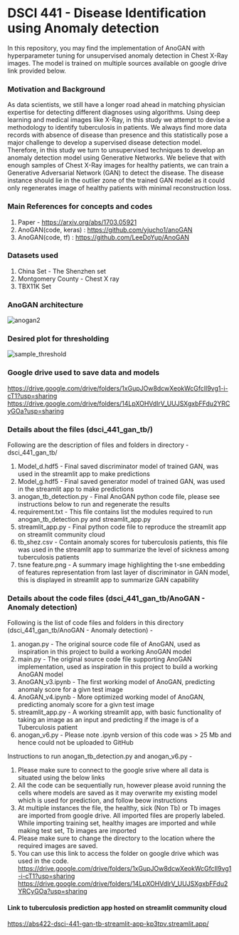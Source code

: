 # DSCI 441 - Disease Identification using Anomaly detection
In this repository, you may find the implementation of AnoGAN with hyperparameter tuning for unsupervised anomaly detection in Chest X-Ray images. The model is trained on multiple sources available on google drive link provided below. 

### Motivation and Background
As data scientists, we still have a longer road ahead in matching physician expertise for detecting different diagnoses using algorithms. Using deep learning and medical images like X-Ray, in this study we attempt to devise a methodology to identify tuberculosis in patients. We always find more data records with absence of
disease than presence and this statistically pose a major challenge to develop a supervised disease detection model. Therefore, in this study we turn to unsupervised techniques to develop an anomaly detection model using Generative Networks. We believe that with enough samples of Chest X-Ray images for healthy patients, we can train a Generative Adversarial Network (GAN) to detect the disease. The disease instance should lie in the outlier zone of the trained GAN model as it could only regenerates image of healthy patients with minimal reconstruction loss.


### Main References for concepts and codes
1. Paper - https://arxiv.org/abs/1703.05921
2. AnoGAN(code, keras) : https://github.com/yjucho1/anoGAN
3. AnoGAN(code, tf) : https://github.com/LeeDoYup/AnoGAN

### Datasets used 
1. China Set - The Shenzhen set
2. Montgomery County - Chest X ray
3. TBX11K Set

### AnoGAN architecture
![anogan2](https://user-images.githubusercontent.com/111200749/232359547-9be3de20-df80-4f7d-b15e-e0987aa43c84.png)

### Desired plot for thresholding 
![sample_threshold](https://user-images.githubusercontent.com/111200749/232359587-14cfa741-374b-4a89-8183-fe38faad3220.png)

### Google drive used to save data and models
https://drive.google.com/drive/folders/1xGupJOw8dcwXeokWcGfcIl9vg1-i-cT1?usp=sharing 
https://drive.google.com/drive/folders/14LpXOHVdlrV_UUJSXgxbFFdu2YRCyGOa?usp=sharing

### Details about the files (dsci_441_gan_tb/)
Following are the description of files and folders in directory - dsci_441_gan_tb/

1. Model_d.hdf5 - Final saved discriminator model of trained GAN, was used in the streamlit app to make predictions
2. Model_g.hdf5 - Final saved generator model of trained GAN, was used in the streamlit app to make predictions
3. anogan_tb_detection.py - Final AnoGAN python code file, please see instructions below to run and regenerate the results
4. requirement.txt - This file contains list the modules required to run anogan_tb_detection.py and streamlit_app.py
5. streamlit_app.py - Final python code file to reproduce the streamlit app on streamlit community cloud
6. tb_shez.csv - Contain anomaly scores for tuberculosis patients, this file was used in the streamlit app to summarize the level of sickness among tuberculosis patients
7. tsne feature.png - A summary image highlighting the t-sne embedding of features representation from last layer of discriminator in GAN model, this is displayed in streamlit app to summarize GAN capability

### Details about the code files (dsci_441_gan_tb/AnoGAN - Anomaly detection)
Following is the list of code files and folders in this directory (dsci_441_gan_tb/AnoGAN - Anomaly detection) -

1. anogan.py - The original source code file of AnoGAN, used as inspiration in this project to build a working AnoGAN model
2. main.py - The original source code file supporting AnoGAN implementation, used as inspiration in this project to build a working AnoGAN model
3. AnoGAN_v3.ipynb - The first working model of AnoGAN, predicting anomaly score for a givn test image
4. AnoGAN_v4.ipynb - More optimized working model of AnoGAN, predicting anomaly score for a givn test image
5. streamlit_app.py - A working streamlit app, with basic functionality of taking an image as an input and predicting if the image is of a Tuberculosis patient
6. anogan_v6.py - Please note .ipynb version of this code was > 25 Mb and hence could not be uploaded to GitHub

Instructions to run anogan_tb_detection.py and anogan_v6.py -

1. Please make sure to connect to the google srive where all data is situated using the below links
2. All the code can be sequentially run, however please avoid running the cells where models are saved as it may overwrite my existing model which is used for prediction, and follow beow instructions
3. At multiple instances the file, the healthy, sick (Non Tb) or Tb images are imported from google drive. All imported files are properly labeled. While importing training set, healthy images are imported and while making test set, Tb images are imported
4. Please make sure to change the directory to the location where the required images are saved.
5. You can use this link to access the folder on google drive which was used in the code. https://drive.google.com/drive/folders/1xGupJOw8dcwXeokWcGfcIl9vg1-i-cT1?usp=sharing https://drive.google.com/drive/folders/14LpXOHVdlrV_UUJSXgxbFFdu2YRCyGOa?usp=sharing

#### Link to tuberculosis prediction app hosted on streamlit community cloud 
https://abs422-dsci-441-gan-tb-streamlit-app-kp3tpv.streamlit.app/
